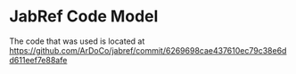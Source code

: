 # JabRef Code Model
The code that was used is located at https://github.com/ArDoCo/jabref/commit/6269698cae437610ec79c38e6dd611eef7e88afe
